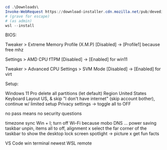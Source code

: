 ```PowerShell
cd .\Downloads\
Invoke-WebRequest https://download-installer.cdn.mozilla.net/pub/devedition/releases/98.0b3/win64/en-US/Firefox%20Setup%2098.0b3.exe -OutFile firefox.exe
# (grave for escape)
# (as admin)
wsl --install
```

BIOS:

Tweaker > Extreme Memory Profile (X.M.P)
    [Disabled] -> [Profile1]
because free mhz

Settings > AMD CPU fTPM
    [Disabled] -> [Enabled]
for win11

Tweaker > Advanced CPU Settings > SVM Mode
    [Disabled] -> [Enabled]
for virt

Setup:

Windows 11 Pro
delete all partitions (let default)
Region United States
Keyboard Layout US, & skip
"I don't have internet" (skip account bother), continue w/ limited setup
Privacy settings -> toggle all to OFF

no pass means no security questions

timezone sync
Win + I; turn off Wi-Fi because mobo
DNS ...
power saving
taskbar unpin, items all to off, alignment
x select the far corner of the taskbar to show the desktop
lock screen spotlight -> picture
x get fun facts

VS Code
win terminal newest
WSL remote
